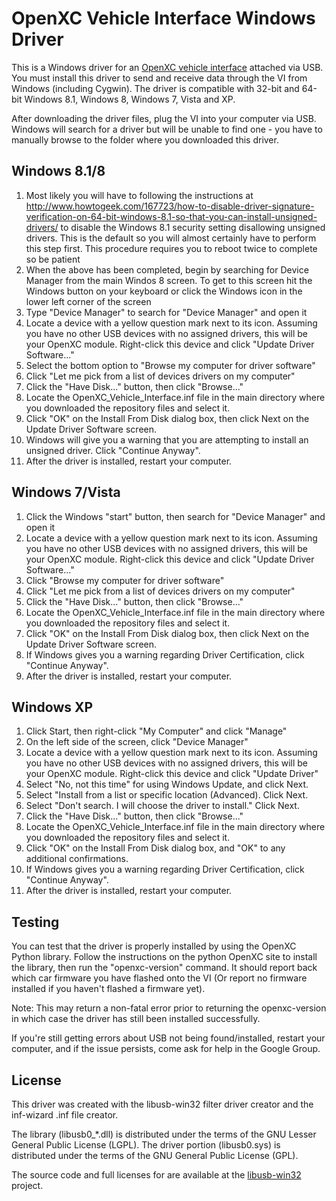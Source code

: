 OpenXC Vehicle Interface Windows Driver
========================================

This is a Windows driver for an [OpenXC vehicle
interface](http://openxcplatform.com/vehicle-interface/hardware.html) attached
via USB. You must install this driver to send and receive data through the VI
from Windows (including Cygwin). The driver is compatible with 32-bit and 64-bit
Windows 8.1, Windows 8, Windows 7, Vista and XP.

After downloading the driver files, plug the VI into your computer via USB.
Windows will search for a driver but will be unable to find one - you have to
manually browse to the folder where you downloaded this driver.


Windows 8.1/8
---------------

1. Most likely you will have to following the instructions at
   http://www.howtogeek.com/167723/how-to-disable-driver-signature-verification-on-64-bit-windows-8.1-so-that-you-can-install-unsigned-drivers/
   to disable the Windows 8.1 security setting disallowing unsigned drivers.
   This is the default so you will almost certainly have to perform this step first.
   This procedure requires you to reboot twice to complete so be patient
2. When the above has been completed, begin by searching for Device Manager
   from the main Windos 8 screen. To get to this screen hit the Windows button 
   on your keyboard or click the Windows icon in the lower left corner of the screen
3. Type "Device Manager" to search for "Device Manager" and open it
4. Locate a device with a yellow question mark next to its icon. Assuming you
   have no other USB devices with no assigned drivers, this will be your OpenXC
   module. Right-click this device and click "Update Driver Software..."
5. Select the bottom option to "Browse my computer for driver software"
6. Click "Let me pick from a list of devices drivers on my computer"
7. Click the "Have Disk..." button, then click "Browse..."
8. Locate the OpenXC_Vehicle_Interface.inf file in the main directory
   where you downloaded the repository files and select it.
9. Click "OK" on the Install From Disk dialog box, then click Next on the Update
   Driver Software screen.
10. Windows will give you a warning that you are attempting to install
    an unsigned driver. Click "Continue Anyway".
11. After the driver is installed, restart your computer.

Windows 7/Vista
---------------

1. Click the Windows "start" button, then search for "Device Manager" and open
   it
2. Locate a device with a yellow question mark next to its icon. Assuming you
   have no other USB devices with no assigned drivers, this will be your OpenXC
   module. Right-click this device and click "Update Driver Software..."
3. Click "Browse my computer for driver software"
4. Click "Let me pick from a list of devices drivers on my computer"
5. Click the "Have Disk..." button, then click "Browse..."
6. Locate the OpenXC_Vehicle_Interface.inf file in the main directory
   where you downloaded the repository files and select it.
7. Click "OK" on the Install From Disk dialog box, then click Next on the Update
   Driver Software screen.
8. If Windows gives you a warning regarding Driver Certification, click
   "Continue Anyway".
9. After the driver is installed, restart your computer.

Windows XP
-----------

1. Click Start, then right-click "My Computer" and click "Manage"
2. On the left side of the screen, click "Device Manager"
3. Locate a device with a yellow question mark next to its icon. Assuming you
   have no other USB devices with no assigned drivers, this will be your OpenXC
   module. Right-click this device and click "Update Driver"
4. Select "No, not this time" for using Windows Update, and click Next.
5. Select "Install from a list or specific location (Advanced). Click Next.
6. Select "Don't search. I will choose the driver to install." Click Next.
7. Click the "Have Disk..." button, then click "Browse..."
8. Locate the OpenXC_Vehicle_Interface.inf file in the main directory
   where you downloaded the repository files and select it.
9. Click "OK" on the Install From Disk dialog box, and "OK" to any additional
   confirmations.
10. If Windows gives you a warning regarding Driver Certification, click
    "Continue Anyway".
11. After the driver is installed, restart your computer.

## Testing

You can test that the driver is properly installed by using the OpenXC Python
library. Follow the instructions on the python OpenXC site to install the
library, then run the "openxc-version" command. It should report back which car
firmware you have flashed onto the VI (Or report no firmware installed if you
haven't flashed a firmware yet).

Note: This may return a non-fatal error prior to returning the openxc-version
      in which case the driver has still been installed successfully.

If you're still getting errors about USB not being found/installed, restart your
computer, and if the issue persists, come ask for help in the Google Group.

## License

This driver was created with the libusb-win32 filter driver creator
and the inf-wizard .inf file creator.

The library (libusb0_*.dll) is distributed under the terms of the GNU Lesser
General Public License (LGPL). The driver portion (libusb0.sys) is distributed
under the terms of the GNU General Public License (GPL).

The source code and full licenses for are available at the
[libusb-win32](https://sourceforge.net/projects/libusb-win32/) project.
